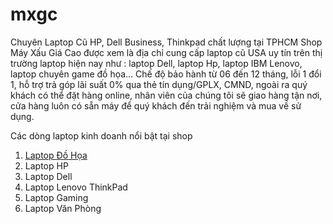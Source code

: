 # mxgc

Chuyên Laptop Cũ HP, Dell Business, Thinkpad chất lượng tại TPHCM
Shop Máy Xấu Giá Cao được xem là địa chỉ cung cấp laptop cũ USA uy tín trên thị trường laptop hiện nay như : laptop Dell, laptop Hp, laptop IBM Lenovo, laptop chuyên game đồ họa… Chế độ bảo hành từ 06 đến 12 tháng, lỗi 1 đổi 1, hỗ trợ trả góp lãi suất 0% qua thẻ tín dụng/GPLX, CMND, ngoài ra quý khách có thể đặt hàng online, nhân viên của chúng tôi sẽ giao hàng tận nơi, cửa hàng luôn có sẵn máy để quý khách đến trải nghiệm và mua về sử dụng.

Các dòng laptop kinh doanh nổi bật tại shop
1. <a href="https://mayxaugiacao.com/danh-muc/laptop-do-hoa/">Laptop Đồ Họa</a>
2. Laptop HP
3. Laptop Dell
4. Laptop Lenovo ThinkPad
5. Laptop Gaming
6. Laptop Văn Phòng

